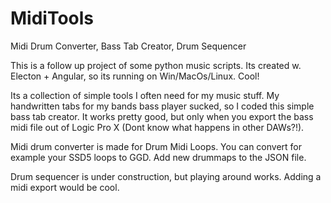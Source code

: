 # MidiTools
Midi Drum Converter, Bass Tab Creator, Drum Sequencer

This is a follow up project of some python music scripts.
Its created w. Electon + Angular, so its running on Win/MacOs/Linux. Cool!

Its a collection of simple tools I often need for my music stuff.
My handwritten tabs for my bands bass player sucked, so I coded this simple bass tab creator.
It works pretty good, but only when you export the bass midi file out of Logic Pro X (Dont know what happens in other DAWs?!).

Midi drum converter is made for Drum Midi Loops. You can convert for example your SSD5 loops to GGD. 
Add new drummaps to the JSON file.

Drum sequencer is under construction, but playing around works. Adding a midi export would be cool.

